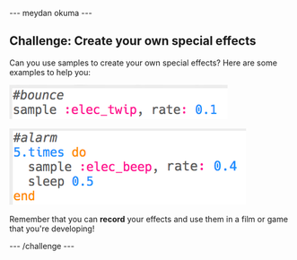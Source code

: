 \--- meydan okuma \---

## Challenge: Create your own special effects

Can you use samples to create your own special effects? Here are some examples to help you:

![ekran görüntüsü](images/effects-bounce.png)

![ekran görüntüsü](images/effects-alarm.png)

Remember that you can **record** your effects and use them in a film or game that you're developing!

\--- /challenge \---